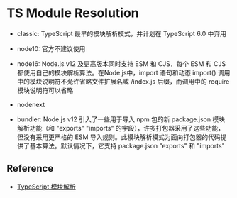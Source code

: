 # TS Module Resolution

- classic: TypeScript 最早的模块解析模式，并计划在 TypeScript 6.0 中弃用

- node10: 官方不建议使用

- node16: Node.js v12 及更高版本同时支持 ESM 和 CJS，每个 ESM 和 CJS 都使用自己的模块解析算法。在Node.js中，import 语句和动态 import() 调用中的模块说明符不允许省略文件扩展名或 /index.js 后缀，而调用中的 require 模块说明符可以省略

- nodenext

- bundler: Node.js v12 引入了一些用于导入 npm 包的新 package.json 模块解析功能（和 "exports" "imports" 的字段），许多打包器采用了这些功能，但没有采用更严格的 ESM 导入规则。此模块解析模式为面向打包器的代码提供了基本算法。默认情况下，它支持 package.json "exports" 和 "imports"

## Reference
- [TypeScript 模块解析](https://www.typescriptlang.org/docs/handbook/modules/theory.html#module-resolution-is-host-defined)
